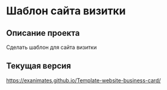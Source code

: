Шаблон сайта визитки
=============================

Описание проекта
------------

Сделать шаблон для сайта визитки

Текущая версия
------------
https://exanimates.github.io/Template-website-business-card/
